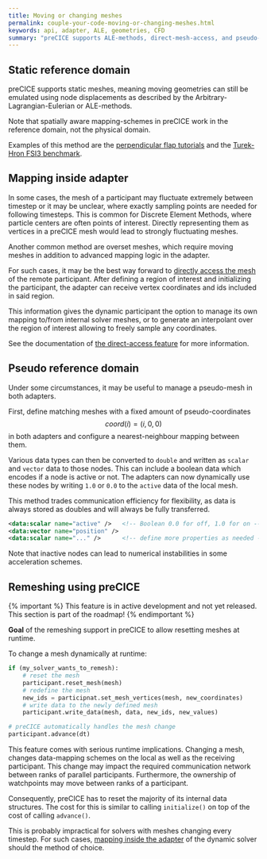 ```yaml
---
title: Moving or changing meshes
permalink: couple-your-code-moving-or-changing-meshes.html
keywords: api, adapter, ALE, geometries, CFD
summary: "preCICE supports ALE-methods, direct-mesh-access, and pseudo-meshes to handle most scenarios of moving or changing meshes. A remeshing API is on the roadmap and being actively developped."
---
```


## Static reference domain

preCICE supports static meshes, meaning moving geometries can still be emulated using node displacements as described by the Arbitrary-Lagrangian-Eulerian or ALE-methods.

Note that spatially aware mapping-schemes in preCICE work in the reference domain, not the physical domain.

Examples of this method are the [perpendicular flap tutorials](tutorials-perpendicular-flap) and the [Turek-Hron FSI3 benchmark](tutorials-turek-hron-fsi3).

## Mapping inside adapter

In some cases, the mesh of a participant may fluctuate extremely between timestep or it may be unclear, where exactly sampling points are needed for following timesteps.
This is common for Discrete Element Methods, where particle centers are often points of interest.
Directly representing them as vertices in a preCICE mesh would lead to strongly fluctuating meshes.

Another common method are overset meshes, which require moving meshes in addition to advanced mapping logic in the adapter.

For such cases, it may be the best way forward to [directly access the mesh](couple-your-code-direct-access) of the remote participant.
After defining a region of interest and initializing the participant, the adapter can receive vertex coordinates and ids included in said region.

This information gives the dynamic participant the option to manage its own mapping to/from internal solver meshes, or to generate an interpolant over the region of interest allowing to freely sample any coordinates.

See the documentation of [the direct-access feature](couple-your-code-direct-access) for more information.

## Pseudo reference domain

Under some circumstances, it may be useful to manage a pseudo-mesh in both adapters.

First, define matching meshes with a fixed amount of pseudo-coordinates $$ coord(i) = (i, 0, 0) $$ in both adapters and configure a nearest-neighbour mapping between them.

Various data types can then be converted to `double` and written as `scalar` and `vector` data to those nodes.
This can include a boolean data which encodes if a node is active or not.
The adapters can now dynamically use these nodes by writing `1.0` or `0.0` to the `active` data of the local mesh.

This method trades communication efficiency for flexibility, as data is always stored as doubles and will always be fully transferred.

```xml
<data:scalar name="active" />   <!-- Boolean 0.0 for off, 1.0 for on -->
<data:vector name="position" />
<data:scalar name="..." />      <!-- define more properties as needed -->
```

Note that inactive nodes can lead to numerical instabilities in some acceleration schemes.

## Remeshing using preCICE

{% important %}
This feature is in active development and not yet released. This section is part of the roadmap!
{% endimportant %}

**Goal** of the remeshing support in preCICE to allow resetting meshes at runtime.

To change a mesh dynamically at runtime:

```python
if (my_solver_wants_to_remesh):
    # reset the mesh
    participant.reset_mesh(mesh)
    # redefine the mesh
    new_ids = participnat.set_mesh_vertices(mesh, new_coordinates)
    # write data to the newly defined mesh
    participant.write_data(mesh, data, new_ids, new_values)

# preCICE automatically handles the mesh change
participant.advance(dt)
```

This feature comes with serious runtime implications.
Changing a mesh, changes data-mapping schemes on the local as well as the receiving participant.
This change may impact the required communication network between ranks of parallel participants.
Furthermore, the ownership of watchpoints may move between ranks of a participant.

Consequently, preCICE has to reset the majority of its internal data structures.
The cost for this is similar to calling `initialize()` on top of the cost of calling `advance()`.

This is probably impractical for solvers with meshes changing every timestep.
For such cases, [mapping inside the adapter](#mapping-inside-adapter) of the dynamic solver should the method of choice.
